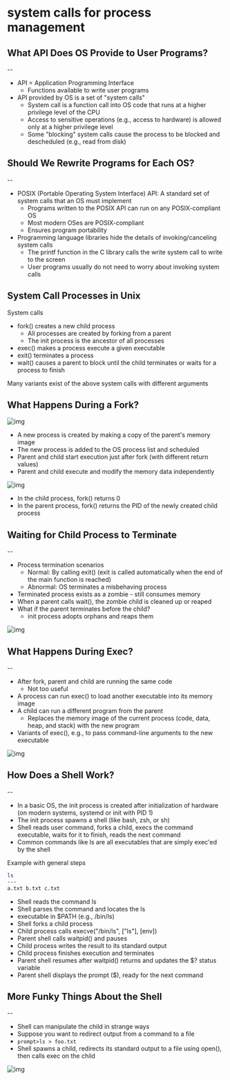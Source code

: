 # system calls for process management

## What API Does OS Provide to User Programs?

--

- API = Application Programming Interface
  - Functions available to write user programs
- API provided by OS is a set of "system calls"
  - System call is a function call into OS code that runs at a higher privilege level of the CPU
  - Access to sensitive operations (e.g., access to hardware) is allowed only at a higher privilege level
  - Some "blocking" system calls cause the process to be blocked and descheduled (e.g., read from disk)

## Should We Rewrite Programs for Each OS?

--

- POSIX (Portable Operating System Interface) API: A standard set of system calls that an OS must implement
  - Programs written to the POSIX API can run on any POSIX-compliant OS
  - Most modern OSes are POSIX-compliant
  - Ensures program portability
- Programming language libraries hide the details of invoking/canceling system calls
  - The printf function in the C library calls the write system call to write to the screen
  - User programs usually do not need to worry about invoking system calls

## System Call Processes in Unix

System calls

- fork() creates a new child process
  - All processes are created by forking from a parent
  - The init process is the ancestor of all processes
- exec() makes a process execute a given executable
- exit() terminates a process
- wait() causes a parent to block until the child terminates or waits for a process to finish

Many variants exist of the above system calls with different arguments

## What Happens During a Fork?

![img](./img/6.png)

- A new process is created by making a copy of the parent's memory image
- The new process is added to the OS process list and scheduled
- Parent and child start execution just after fork (with different return values)
- Parent and child execute and modify the memory data independently

![img](./img/7.png)

- In the child process, fork() returns 0
- In the parent process, fork() returns the PID of the newly created child process

## Waiting for Child Process to Terminate

--

- Process termination scenarios
  - Normal: By calling exit() (exit is called automatically when the end of the main function is reached)
  - Abnormal: OS terminates a misbehaving process
- Terminated process exists as a zombie - still consumes memory
- When a parent calls wait(), the zombie child is cleaned up or reaped
- What if the parent terminates before the child?
  - init process adopts orphans and reaps them

![img](./img/8.png)

## What Happens During Exec?

--

- After fork, parent and child are running the same code
  - Not too useful
- A process can run exec() to load another executable into its memory image
- A child can run a different program from the parent
  - Replaces the memory image of the current process (code, data, heap, and stack) with the new program
- Variants of exec(), e.g., to pass command-line arguments to the new executable

![img](./img/9.png)

## How Does a Shell Work?

--

- In a basic OS, the init process is created after initialization of hardware (on modern systems, systemd or init with PID 1)
- The init process spawns a shell (like bash, zsh, or sh)
- Shell reads user command, forks a child, execs the command executable, waits for it to finish, reads the next command
- Common commands like ls are all executables that are simply exec'ed by the shell

Example with general steps

```bash
ls
---
a.txt b.txt c.txt
```

- Shell reads the command ls
- Shell parses the command and locates the ls
- executable in $PATH (e.g., /bin/ls)
- Shell forks a child process
- Child process calls execve("/bin/ls", ["ls"], [env])
- Parent shell calls waitpid() and pauses
- Child process writes the result to its standard output
- Child process finishes execution and terminates
- Parent shell resumes after waitpid() returns and updates the $? status variable
- Parent shell displays the prompt ($), ready for the next command

## More Funky Things About the Shell

--

- Shell can manipulate the child in strange ways
- Suppose you want to redirect output from a command to a file
- `prompt>ls > foo.txt`
- Shell spawns a child, redirects its standard output to a file using open(), then calls exec on the child

![img](./img/10.png)
